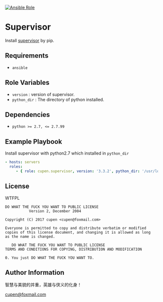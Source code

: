 
[![Ansible Role](https://img.shields.io/badge/role-cupen.supervisor-brightgreen.svg)](https://galaxy.ansible.com/cupen/supervisor/)

Supervisor
=========

Install [supervisor] by pip.

Requirements
------------

* `ansible`

Role Variables
--------------

* `version` :  version of supervisor.
* `python_dir` : The directory of python installed.


Dependencies
------------

* `python >= 2.7, <= 2.7.99`

Example Playbook
----------------

Install supervisor with python2.7 which installed in `python_dir`

```yaml
- hosts: servers
  roles:
     - { role: cupen.supervisor, version: '3.3.2', python_dir: '/usr/local/opt/python2.7.13' }
```

License
-------

WTFPL

```
DO WHAT THE FUCK YOU WANT TO PUBLIC LICENSE
           Version 2, December 2004

Copyright (C) 2017 cupen <cupen@foxmail.com>

Everyone is permitted to copy and distribute verbatim or modified
copies of this license document, and changing it is allowed as long
as the name is changed.

   DO WHAT THE FUCK YOU WANT TO PUBLIC LICENSE
TERMS AND CONDITIONS FOR COPYING, DISTRIBUTION AND MODIFICATION

0. You just DO WHAT THE FUCK YOU WANT TO.
```

Author Information
------------------

智慧与美貌的并重，英雄与侠义的化身！

<cupen@foxmail.com>

[supervisor]: http://supervisord.org/
